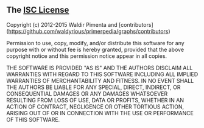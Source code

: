 ## The [ISC License](http://opensource.org/licenses/ISC)

Copyright (c) 2012-2015 Waldir Pimenta and [contributors]
(https://github.com/waldyrious/primerpedia/graphs/contributors)

Permission to use, copy, modify, and/or distribute this software
for any purpose with or without fee is hereby granted,
provided that the above copyright notice and this permission notice
appear in all copies.

THE SOFTWARE IS PROVIDED "AS IS" AND THE AUTHORS
DISCLAIM ALL WARRANTIES WITH REGARD TO THIS SOFTWARE
INCLUDING ALL IMPLIED WARRANTIES OF MERCHANTABILITY AND FITNESS.
IN NO EVENT SHALL THE AUTHORS BE LIABLE
FOR ANY SPECIAL, DIRECT, INDIRECT, OR CONSEQUENTIAL DAMAGES
OR ANY DAMAGES WHATSOEVER RESULTING FROM LOSS OF USE, DATA OR PROFITS,
WHETHER IN AN ACTION OF CONTRACT, NEGLIGENCE OR OTHER TORTIOUS ACTION,
ARISING OUT OF OR IN CONNECTION WITH THE USE OR PERFORMANCE OF THIS SOFTWARE.
